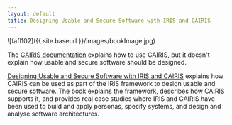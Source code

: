 ```yaml
---
layout: default
title: Designing Usable and Secure Software with IRIS and CAIRIS
---
```


![fafl102]({{ site.baseurl }}/images/bookImage.jpg)

The [CAIRIS documentation](https://cairis.readthedocs.io) explains how to use CAIRIS, but it doesn't explain how usable and secure software should be designed.

[Designing Usable and Secure Software with IRIS and CAIRIS](https://www.springer.com/gb/book/9783319754925) explains how CAIRIS can be used as part of the IRIS framework to design usable and secure software.  The book explains the framework, describes how CAIRIS supports it, and provides real case studies where IRIS and CAIRIS have been used to build and apply personas, specify systems, and design and analyse software architectures.
